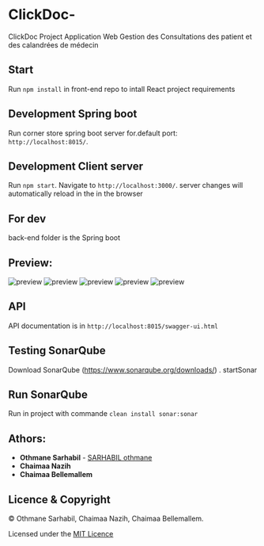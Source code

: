 # ClickDoc-
ClickDoc Project Application Web Gestion des Consultations des patient et des calandrées de médecin

## Start

Run `npm install` in front-end repo to intall React project requirements

## Development Spring boot

Run corner store spring boot server for.default port: `http://localhost:8015/`.

## Development Client server

Run `npm start`. Navigate to `http://localhost:3000/`. server changes will automatically reload in the in the browser

## For dev

back-end folder is the Spring boot 

## Preview:


![preview](https://github.com/SARHABILothmane/click_docV2/blob/master/Sonar_After.png)
![preview](https://github.com/SARHABILothmane/click_docV2/blob/master/Sonar_Befor.png)
![preview](https://github.com/SARHABILothmane/click_docV2/blob/master/JUnit1.JPG)
![preview](https://github.com/SARHABILothmane/click_docV2/blob/master/junitcode2.JPG)
![preview](https://github.com/SARHABILothmane/click_docV2/blob/master/JunutCode1.JPG)
## API


API documentation is in `http://localhost:8015/swagger-ui.html`

## Testing SonarQube
Download SonarQube (https://www.sonarqube.org/downloads/) . startSonar <!--.... sonarqube-7.6\bin\windows-x86-64 --> 
## Run SonarQube
 Run in project with commande `clean install sonar:sonar`

## Athors: 
* **Othmane Sarhabil**  - [SARHABIL othmane](https://github.com/SARHABILothmane)
* **Chaimaa  Nazih** 
* **Chaimaa  Bellemallem**

## Licence & Copyright
© Othmane Sarhabil, Chaimaa  Nazih, Chaimaa  Bellemallem.

Licensed under the [MIT Licence](LICENSE)
